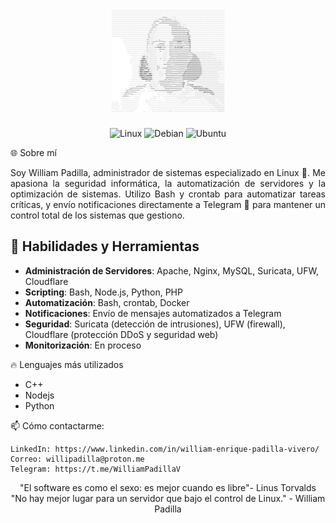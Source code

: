 <h1 align="center"><img src="photo.png?&style=for-the-badge&logo=linux&logoColor=black" alt="Linux"></h1>

<p align="center"> <img src="https://img.shields.io/badge/Linux-%23FCC624.svg?&style=for-the-badge&logo=linux&logoColor=black" alt="Linux"> <img src="https://img.shields.io/badge/Debian-%23A81D33.svg?&style=for-the-badge&logo=debian&logoColor=white" alt="Debian"> <img src="https://img.shields.io/badge/Ubuntu-E95420?style=for-the-badge&logo=ubuntu&logoColor=white" alt="Ubuntu"> </p>

🌐 Sobre mí

<p align="justify"> Soy William Padilla, administrador de sistemas especializado en Linux 🐧. Me apasiona la seguridad informática, la automatización de servidores y la optimización de sistemas. Utilizo Bash y crontab para automatizar tareas críticas, y envío notificaciones directamente a Telegram 📲 para mantener un control total de los sistemas que gestiono.</p>

## 🔧 Habilidades y Herramientas

- **Administración de Servidores**: Apache, Nginx, MySQL, Suricata, UFW, Cloudflare
- **Scripting**: Bash, Node.js, Python, PHP
- **Automatización**: Bash, crontab, Docker
- **Notificaciones**: Envío de mensajes automatizados a Telegram
- **Seguridad**: Suricata (detección de intrusiones), UFW (firewall), Cloudflare (protección DDoS y seguridad web)
- **Monitorización**: En proceso

🔥 Lenguajes más utilizados
<ul>
    <li>C++</li>
    <li>Nodejs</li>
    <li>Python</li>
</ul>

📫 Cómo contactarme:

    LinkedIn: https://www.linkedin.com/in/william-enrique-padilla-vivero/
    Correo: willipadilla@proton.me
    Telegram: https://t.me/WilliamPadillaV

<p align="center"> "El software es como el sexo: es mejor cuando es libre"- Linus Torvalds <br>"No hay mejor lugar para un servidor que bajo el control de Linux." - William Padilla</p>    
